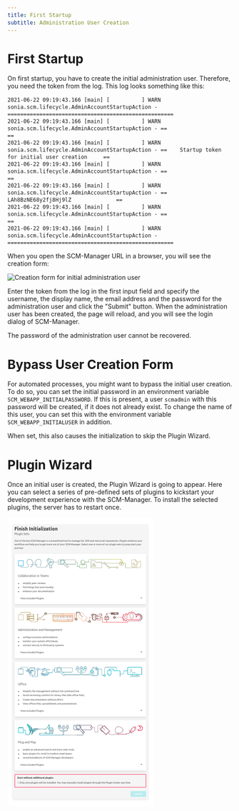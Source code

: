 ```yaml
---
title: First Startup
subtitle: Administration User Creation
---
```


# First Startup

On first startup, you have to create the initial administration user. Therefore, you need the token from the log.
This log looks something like this:

```
2021-06-22 09:19:43.166 [main] [          ] WARN  sonia.scm.lifecycle.AdminAccountStartupAction - ====================================================
2021-06-22 09:19:43.166 [main] [          ] WARN  sonia.scm.lifecycle.AdminAccountStartupAction - ==                                                ==
2021-06-22 09:19:43.166 [main] [          ] WARN  sonia.scm.lifecycle.AdminAccountStartupAction - ==    Startup token for initial user creation     ==
2021-06-22 09:19:43.166 [main] [          ] WARN  sonia.scm.lifecycle.AdminAccountStartupAction - ==                                                ==
2021-06-22 09:19:43.166 [main] [          ] WARN  sonia.scm.lifecycle.AdminAccountStartupAction - ==              LAh8BzNE68y2fj8Hj9lZ              ==
2021-06-22 09:19:43.166 [main] [          ] WARN  sonia.scm.lifecycle.AdminAccountStartupAction - ==                                                ==
2021-06-22 09:19:43.166 [main] [          ] WARN  sonia.scm.lifecycle.AdminAccountStartupAction - ====================================================
```

When you open the SCM-Manager URL in a browser, you will see the creation form:

![Creation form for initial administration user](assets/initialization-form.png)

Enter the token from the log in the first input field and specify the username, the display name, the email address and
the password for the administration user and click the "Submit" button. When the administration user has been created,
the page will reload, and you will see the login dialog of SCM-Manager.

The password of the administration user cannot be recovered.

# Bypass User Creation Form

For automated processes, you might want to bypass the initial user creation. To do so, you can set the initial password
in an environment variable `SCM_WEBAPP_INITIALPASSWORD`. If this is present, a user `scmadmin` with this password will be created,
if it does not already exist. To change the name of this user, you can set this with the environment variable `SCM_WEBAPP_INITIALUSER` in addition.

When set, this also causes the initialization to skip the Plugin Wizard.

# Plugin Wizard

Once an initial user is created, the Plugin Wizard is going to appear.
Here you can select a series of pre-defined sets of plugins to kickstart
your development experience with the SCM-Manager. To install the selected
plugins, the server has to restart once.

![Form to select plugin sets](assets/plugin-wizard.png)
